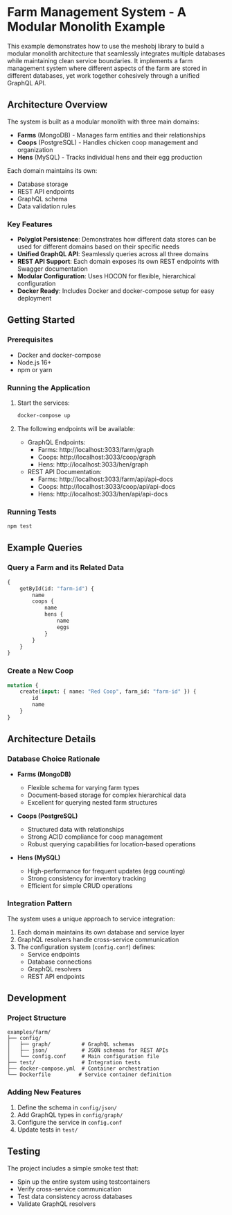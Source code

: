 # Farm Management System - A Modular Monolith Example

This example demonstrates how to use the meshobj library to build a modular monolith architecture that seamlessly integrates multiple databases while maintaining clean service boundaries. It implements a farm management system where different aspects of the farm are stored in different databases, yet work together cohesively through a unified GraphQL API.

## Architecture Overview

The system is built as a modular monolith with three main domains:

- **Farms** (MongoDB) - Manages farm entities and their relationships
- **Coops** (PostgreSQL) - Handles chicken coop management and organization
- **Hens** (MySQL) - Tracks individual hens and their egg production

Each domain maintains its own:

- Database storage
- REST API endpoints
- GraphQL schema
- Data validation rules

### Key Features

- **Polyglot Persistence**: Demonstrates how different data stores can be used for different domains based on their specific needs
- **Unified GraphQL API**: Seamlessly queries across all three domains
- **REST API Support**: Each domain exposes its own REST endpoints with Swagger documentation
- **Modular Configuration**: Uses HOCON for flexible, hierarchical configuration
- **Docker Ready**: Includes Docker and docker-compose setup for easy deployment

## Getting Started

### Prerequisites

- Docker and docker-compose
- Node.js 16+
- npm or yarn

### Running the Application

1. Start the services:

    ```bash
    docker-compose up
    ```

2. The following endpoints will be available:
    - GraphQL Endpoints:
        - Farms: http://localhost:3033/farm/graph
        - Coops: http://localhost:3033/coop/graph
        - Hens: http://localhost:3033/hen/graph
    - REST API Documentation:
        - Farms: http://localhost:3033/farm/api/api-docs
        - Coops: http://localhost:3033/coop/api/api-docs
        - Hens: http://localhost:3033/hen/api/api-docs

### Running Tests

```bash
npm test
```

## Example Queries

### Query a Farm and its Related Data

```graphql
{
    getById(id: "farm-id") {
        name
        coops {
            name
            hens {
                name
                eggs
            }
        }
    }
}
```

### Create a New Coop

```graphql
mutation {
    create(input: { name: "Red Coop", farm_id: "farm-id" }) {
        id
        name
    }
}
```

## Architecture Details

### Database Choice Rationale

- **Farms (MongoDB)**

    - Flexible schema for varying farm types
    - Document-based storage for complex hierarchical data
    - Excellent for querying nested farm structures

- **Coops (PostgreSQL)**

    - Structured data with relationships
    - Strong ACID compliance for coop management
    - Robust querying capabilities for location-based operations

- **Hens (MySQL)**
    - High-performance for frequent updates (egg counting)
    - Strong consistency for inventory tracking
    - Efficient for simple CRUD operations

### Integration Pattern

The system uses a unique approach to service integration:

1. Each domain maintains its own database and service layer
2. GraphQL resolvers handle cross-service communication
3. The configuration system (`config.conf`) defines:
    - Service endpoints
    - Database connections
    - GraphQL resolvers
    - REST API endpoints

## Development

### Project Structure

```
examples/farm/
├── config/
│   ├── graph/          # GraphQL schemas
│   ├── json/           # JSON schemas for REST APIs
│   └── config.conf     # Main configuration file
├── test/               # Integration tests
├── docker-compose.yml  # Container orchestration
└── Dockerfile         # Service container definition
```

### Adding New Features

1. Define the schema in `config/json/`
2. Add GraphQL types in `config/graph/`
3. Configure the service in `config.conf`
4. Update tests in `test/`

## Testing

The project includes a simple smoke test that:

- Spin up the entire system using testcontainers
- Verify cross-service communication
- Test data consistency across databases
- Validate GraphQL resolvers

